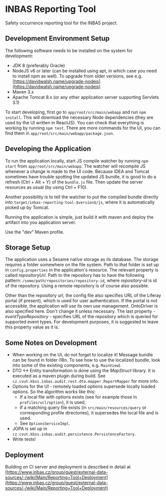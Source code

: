 # INBAS Reporting Tool

Safety occurrence reporting tool for the INBAS project.

## Development Environment Setup

The following software needs to be installed on the system for development:

- JDK 8 (preferably Oracle)
- NodeJS v6 or later (can be installed using apt, in which case you need to install npm as well). To upgrade from older versions, see e.g. [https://davidwalsh.name/upgrade-nodejs](https://davidwalsh.name/upgrade-nodejs)
- Maven 3.x
- Apache Tomcat 8.x (or any other application server supporting Servlets 3.1)

To start developing, first go to `app/root/src/main/webapp` and run `npm install`. This will download the necessary Node dependencies
(they are used by the UI written in ReactJS). You can check that everything is working by running `npm test`.
There are more commands for the UI, you can find them in `app/root/src/main/webapp/package.json`.

## Developing the Application

To run the application locally, start JS compile watcher by running `npm start` from `app/root/src/main/webapp`. The watcher will
recompile JS whenever a change is made to the UI code. Because IDEA and Tomcat sometimes have trouble spotting the updated JS bundle,
it is good to do a refresh (Ctrl + Alt + Y) of the `bundle.js` file. Then update the server resources as usual (by using Ctrl + F10).

Another possibility is to tell the watcher to put the compiled bundle directly into `target/inbas-reporting-tool-$version$/js`, where it
is automatically picked up by Tomcat.

Running the application is simple, just build it with maven and deploy the artifact into you application server.

Use the "dev" Maven profile.

## Storage Setup

The application uses a Sesame native storage as its database. The storage requires a folder somewhere on the file system. Path to that
folder is set up in `config.properties` in the application's resource. The relevant property is called _repositoryUrl_. Path to the
repository has to have the following pattern: `/some/path/repositories/repository-id`, where _repository-id_ is id of the repository.
Using a remote repository is of course also possible.

Other than the repository url, the config file also specifies URL of the Liferay portal (if present), which is used for user authentication.
If the portal is not accessible, the application will use its own use management.
OntoDriver is also specified here. Don't change it unless necessary. The last property - _eventTypeRepository_ - specifies URL of the 
repository which is queried for supported event types. For development purposes, it is suggested to leave this property value as it is.

## Some Notes on Development

- When working on the UI, do not forget to localize it! Message bundle can be found in folder i18n. 
    To see how to use the localized bundle, look into some of the existing components, e.g. `MainView`).
- DTO <-> Entity transformation is done using the _MapStruct_ library. It is executed as a maven plugin during build. See
    `cz.cvut.kbss.inbas.audit.rest.dto.mapper.ReportMapper` for more info.
- Options for the UI - remotely loaded options supersede locally loaded options. So the algorithm works like this:
    - If a local file with options exists (see for example those in `profiles/ucl/option`), it is used,
    - If a matching query file exists (in `src/main/resources/query` or corresponding profile directories), it supersedes the local file and is used.
    - See `OptionsServiceImpl`.
- JOPA is set up in `cz.cvut.kbss.inbas.audit.persistence.PersistenceFactory`.
- Write tests!

## Deployment

Building on CI server and deployment is described in detail at [https://www.inbas.cz/group/guest/external-data-sources/-/wiki/Main/Reporting+Tool+Deployment](https://www.inbas.cz/group/guest/external-data-sources/-/wiki/Main/Reporting+Tool+Deployment)
